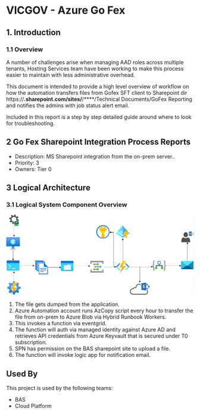 # VICGOV - Azure Go Fex
## 1. Introduction
### 1.1	Overview

A number of challenges arise when managing AAD roles across multiple tenants, Hosting Services team have been working to make this process easier to maintain with less administrative overhead.

This document is intended to provide a high level overview of workflow on how the automation transfers files from Gofex SFT client to Sharepoint dir https://****.sharepoint.com/sites/****/****/Technical Documents/GoFex Reporting and notifies the admins with job status alert email.

Included in this report is a step by step detailed guide around where to look for troubleshooting.

## 2 Go Fex Sharepoint Integration Process Reports
- Description: MS Sharepoint integration from the on-prem server..
- Priority: 3
- Owners: Tier 0

## 3 Logical Architecture
### 3.1	Logical System Component Overview
![Figure 1: Logical Architecture Overview](./.images/workflow.png)
1. The file gets dumped from the application.
1. Azure Automation account runs AzCopy script every hour to transfer the file from on-prem to Azure Blob via Hybrid Runbook Workers.
1. This invokes a function via eventgrid. 
1. The function will auth via managed identity against Azure AD and retrieves API credentials from Azure Keyvault that is secured under T0 subscription.
1. SPN has permission on the BAS sharepoint site to upload a file.
1. The function will invoke logic app for notification email.

## Used By

This project is used by the following teams:

- BAS
- Cloud Platform